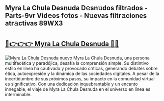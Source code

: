 ## Myra La Chula Desnuda D𝚎sn𝚞dos filtr𝚊dos - Parts-9vr Vid𝚎os f𝚘tos - N𝚞evas filtr𝚊ciones atr𝚊ctivas 89WX3

# <h2><a href="http://mbd7ky7.tromn.icu/?c=Myra+La+Chula+Desnuda">🔗👉👉👉 Myra La Chula Desnuda 🔗🔗</a></h2>

[![Myra La Chula Desnuda nuevo](https://i.imgur.com/pEAQMta.gif)](http://mbd7ky7.tromn.icu/?c=Myra+La+Chula+Desnuda)
Myra La Chula Desnuda, una persona multifacética y paradójica, desafía la comprensión simple. Su distintivo estilo en línea ha cautivado y provocado críticas, generando debates sobre ética, autoexpresión y la dinámica de las sociedades digitales. A pesar de la incertidumbre de sus próximos pasos, su impacto en la comunidad virtual es significativo. Con una dedicación inquebrantable y un encanto innegable, el viaje de Myra La Chula Desnuda en el universo en línea es interminable.
